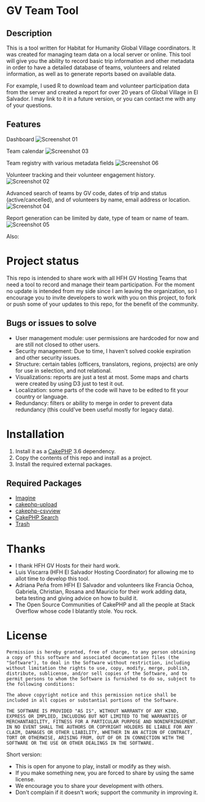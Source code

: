 # GV Team Tool

## Description

This is a tool written for Habitat for Humanity Global Village coordinators. It was created for managing team data on a local server or online. This tool will give you the ability to record basic trip information and other metadata in order to have a detailed database of teams, volunteers and related information, as well as to generate reports based on available data.

For example, I used R to download team and volunteer participation data from the server and created a report for over 20 years of Global Village in El Salvador. I may link to it in a future version, or you can contact me with any of your questions.

## Features

Dashboard
![Screenshot 01](/docs/screenshots/01.png)

Team calendar
![Screenshot 03](/docs/screenshots/03.png)

Team registry with various metadata fields
![Screenshot 06](/docs/screenshots/06.png)

Volunteer tracking and their volunteer engagement history.
![Screenshot 02](/docs/screenshots/02.png)

Advanced search of teams by GV code, dates of trip and status (active/cancelled), and of volunteers by name, email address or location.
![Screenshot 04](/docs/screenshots/04.png)

Report generation can be limited by date, type of team or name of team.
![Screenshot 05](/docs/screenshots/05.png)

Also:

# Project status

This repo is intended to share work with all HFH GV Hosting Teams that need a tool to record and manage their team participation. For the moment no update is intended from my side since I am leaving the organization, so I encourage you to invite developers to work with you on this project, to fork or push some of your updates to this repo, for the benefit of the community.

## Bugs or issues to solve

- User management module: user permissions are hardcoded for now and are still not closed to other users.
- Security management: Due to time, I haven't solved cookie expiration and other security issues.
- Structure: certain tables (officers, translators, regions, projects) are only for use in selection, and not relational.
- Visualizations: reports are just a test at most. Some maps and charts were created by using D3 just to test it out.
- Localization: some parts of the code will have to be edited to fit your country or language.
- Redundancy: filters or ability to merge in order to prevent data redundancy (this could've been useful mostly for legacy data).

# Installation

1. Install it as a [CakePHP](https://getcomposer.org/doc/00-intro.md) 3.6 dependency.
2. Copy the contents of this repo and install as a project.
3. Install the required external packages.

## Required Packages

- [Imagine](https://imagine.readthedocs.io/en/stable/usage/introduction.html#installation)
- [cakephp-upload](http://josediazgonzalez.com/2015/12/05/uploading-files-and-images/)
- [cakephp-csvview](https://packagist.org/packages/friendsofcake/cakephp-csvview)
- [CakePHP Search](https://github.com/friendsofcake/search)
- [Trash](https://github.com/UseMuffin/Trash)

# Thanks

- I thank HFH GV Hosts for their hard work.
- Luis Viscarra (HFH El Salvador Hosting Coordinator) for allowing me to allot time to develop this tool.
- Adriana Peña from HFH El Salvador and volunteers like Francia Ochoa, Gabriela, Christian, Rosana and Mauricio for their work adding data, beta testing and giving advice on how to build it.
- The Open Source Communities of CakePHP and all the people at Stack Overflow whose code I blatantly stole. You rock.

# License
```
Permission is hereby granted, free of charge, to any person obtaining a copy of this software and associated documentation files (the "Software"), to deal in the Software without restriction, including without limitation the rights to use, copy, modify, merge, publish, distribute, sublicense, and/or sell copies of the Software, and to permit persons to whom the Software is furnished to do so, subject to the following conditions: 

The above copyright notice and this permission notice shall be included in all copies or substantial portions of the Software.

THE SOFTWARE IS PROVIDED "AS IS", WITHOUT WARRANTY OF ANY KIND, EXPRESS OR IMPLIED, INCLUDING BUT NOT LIMITED TO THE WARRANTIES OF MERCHANTABILITY, FITNESS FOR A PARTICULAR PURPOSE AND NONINFRINGEMENT. IN NO EVENT SHALL THE AUTHORS OR COPYRIGHT HOLDERS BE LIABLE FOR ANY CLAIM, DAMAGES OR OTHER LIABILITY, WHETHER IN AN ACTION OF CONTRACT, TORT OR OTHERWISE, ARISING FROM, OUT OF OR IN CONNECTION WITH THE SOFTWARE OR THE USE OR OTHER DEALINGS IN THE SOFTWARE.
```

Short version: 
- This is open for anyone to play, install or modify as they wish. 
- If you make something new, you are forced to share by using the same license.
- We encourage you to share your development with others. 
- Don't complain if it doesn't work; support the community in improving it.